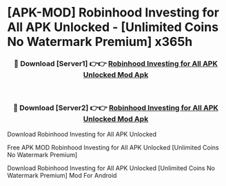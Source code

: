 # [APK-MOD] Robinhood  Investing for All APK Unlocked - [Unlimited Coins No Watermark Premium] x365h



<div align="center">
<h3>🔴 Download [Server1] 👉👉 <a href="https://momento.my/?title=Robinhood__Investing_for_All_APK_Unlocked">Robinhood  Investing for All APK Unlocked Mod Apk</a></h3><br>

<h3>🔴 Download [Server2] 👉👉 <a href="https://momento.my/?title=Robinhood__Investing_for_All_APK_Unlocked">Robinhood  Investing for All APK Unlocked Mod Apk</a></h3>
</div>



Download Robinhood  Investing for All APK Unlocked 

Free APK MOD Robinhood  Investing for All APK Unlocked [Unlimited Coins No Watermark Premium]

Download Robinhood  Investing for All APK Unlocked [Unlimited Coins No Watermark Premium] Mod For Android
